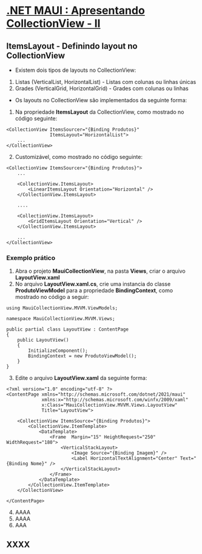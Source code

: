 # [.NET MAUI : Apresentando CollectionView - II](https://www.youtube.com/watch?v=687RtN7NrQk)

## ItemsLayout - Definindo layout no CollectionView

* Existem dois tipos de layouts no CollectionView:

1. Listas (VerticalList, HorizontalList) - Listas com colunas ou linhas únicas
2. Grades (VerticalGrid, HorizontalGrid) - Grades com colunas ou linhas

* Os layouts no CollectionView são implementados da seguinte forma:
  
1. Na propriedade **ItemsLayout** da CollectionView, como mostrado no código seguinte:
   
```
<CollectionView ItemsSourcer="{Binding Produtos}"
                ItemsLayout="HorizontalList">
    ...
</CollectionView>
```

2. Customizável, como mostrado no código seguinte:

```
<CollectionView ItemsSourcer="{Binding Produtos}">
    ...

    <CollectionView.ItemsLayout>
	    <LinearItemsLayout Orientation="Horizontal" />	
    </CollectionView.ItemsLayout>

    ....

    <CollectionView.ItemsLayout>
	    <GridItemsLayout Orientation="Vertical" />	
    </CollectionView.ItemsLayout>

    ...
</CollectionView>
```

### Exemplo prático

1. Abra o projeto **MauiCollectionView**, na pasta **Views**, criar o arquivo **LayoutView.xaml**
2. No arquivo **LayoutView.xaml.cs**, crie uma instancia do classe **ProdutoViewModel** para a propriedade **BindingContext**, como mostrado no código a seguir:

```
using MauiCollectionView.MVVM.ViewModels;

namespace MauiCollectionView.MVVM.Views;

public partial class LayoutView : ContentPage
{
	public LayoutView()
	{
		InitializeComponent();
		BindingContext = new ProdutoViewModel();
	}
}
```

3. Edite o arquivo **LayoutView.xaml** da seguinte forma:

```
<?xml version="1.0" encoding="utf-8" ?>
<ContentPage xmlns="http://schemas.microsoft.com/dotnet/2021/maui"
             xmlns:x="http://schemas.microsoft.com/winfx/2009/xaml"
             x:Class="MauiCollectionView.MVVM.Views.LayoutView"
             Title="LayoutView">

    <CollectionView ItemsSource="{Binding Produtos}">
        <CollectionView.ItemTemplate>
            <DataTemplate>
                <Frame  Margin="15" HeightRequest="250" WidthRequest="180">
                    <VerticalStackLayout>
                        <Image Source="{Binding Imagem}" />
                        <Label HorizontalTextAlignment="Center" Text="{Binding Nome}" />
                    </VerticalStackLayout>
                </Frame>
            </DataTemplate>
        </CollectionView.ItemTemplate>
    </CollectionView>
    
</ContentPage>
```

4. AAAA
5. AAAA
6. AAA

## XXXX

<!--
# .NET MAUI : Apresentando CollectionView - II
## ItemsLayout - Definindo layout no CollectionView
### Exemplo prático

-----------------------
# .NET MAUI : Apresentando CollectionView - II
## ItemsLayout - Definindo layout no CollectionView
### Propriedade ItemsLayout
### Exemplo prático
-->